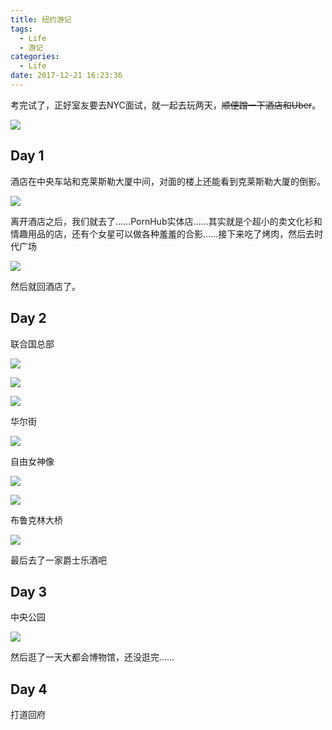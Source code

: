 ```yaml
---
title: 纽约游记
tags:
  - Life
  - 游记
categories:
  - Life
date: 2017-12-21 16:23:36
---
```



考完试了，正好室友要去NYC面试，就一起去玩两天，~~顺便蹭一下酒店和Uber~~。

![](https://lh3.googleusercontent.com/B8pvwif1AuUai9HAax8qMOMtLr5LtK4WCXvjvEQ00ps4pUMFlaUbqPEZ2r6sR7wS6Pw6OiAX2t6usnpKvA=w1920-no-tmp.jpg)
<!-- more -->

## Day 1

酒店在中央车站和克莱斯勒大厦中间，对面的楼上还能看到克莱斯勒大厦的倒影。

![](https://lh3.googleusercontent.com/LBf2wYnr4gbaHsGyU8yF7-9IwI_qo192LZYThZ2gw8igc3fbGGRUA9HpauTUYN1SU5r7_cIAhs664d4E_w=w1920-no-tmp.jpg)

离开酒店之后，我们就去了……PornHub实体店……其实就是个超小的卖文化衫和情趣用品的店，还有个女星可以做各种羞羞的合影……接下来吃了烤肉，然后去时代广场

![](https://lh3.googleusercontent.com/ssQWTy3gIX9ZaqKMDAdKtgsyS-HvS8em45TJOg3Ed2rqGOM32PSUG0n2Mrb-N-fypsjmJQsLhQE4S_weVQ=w1920-no-tmp.jpg)

然后就回酒店了。

## Day 2

联合国总部

![](https://lh3.googleusercontent.com/VZg7ZZSoT8PJ0rrQLbKjHwL00UeG2L6qzVzVf8vcNUkyN6ZHwOvlAWt2XOxEpFH0lhljb_xJ2aQEs00wdA=w1920-no-tmp.jpg)

![](https://lh3.googleusercontent.com/_2b-ZBZF-F55M85_0KJtKVqFbd72NJ6rFi2HvgHgSs1QAeHV6RZ6hbTEKix76F3Pj_GTDC1b8vZLqroIXw=w1920-no-tmp.jpg)

![](https://lh3.googleusercontent.com/r_eRRjlhbNR34vRUPfSLl3p1XzeGOv5P1nqHJNnFDqTZZC2mQi5JRFl6NXt_t2r0X9qMNL7Wd1HwNzs52Q=w1920-no-tmp.jpg)

华尔街

![](https://lh3.googleusercontent.com/LcSPILLl_cieEPRW1AuwvbQ4g8RCVkIm97ybDN16sVHOTSDb3k8Oxmr_nt9rswdbrENkbJGjukviqLwg8A=w1920-no-tmp.jpg)

自由女神像

![](https://lh3.googleusercontent.com/rioFE6OW2sGgH_jbsJ8cCpgr4o7bRtPOu8Txzn9jcYlMkSMkVcn4eupMhguL4Bz1bxsJ-T1jgarX6d4waQ=w1920-no-tmp.jpg)

![](https://lh3.googleusercontent.com/sJ-fXrewIe3H2EbK1zjy5irdYLK8q1FTFspAe9MFWVUhW7GsWy9Lb5cUTtgr3nnCllCIx3msb-QLS_P2gQ=w1920-no-tmp.jpg)

布鲁克林大桥

![](https://lh3.googleusercontent.com/FGQRDguKUZWHWv5rFP7b9QbXnoy9wXopN-XD8ibdPk-gWjG9WvtxAZnD8khXINhS7fQF763sMfoYu_8ctw=w1920-no-tmp.jpg)

最后去了一家爵士乐酒吧

## Day 3

中央公园

![](https://lh3.googleusercontent.com/tWmXk_c_9SPKT34pmS2Yi2tvWVIXmgRjHuTOTw8Yy0LT6JOutlfMz4zTlIpj2tBQYdL-bntsJn9f04-HHQ=w1920-no-tmp.jpg)

然后逛了一天大都会博物馆，还没逛完……

## Day 4

打道回府
